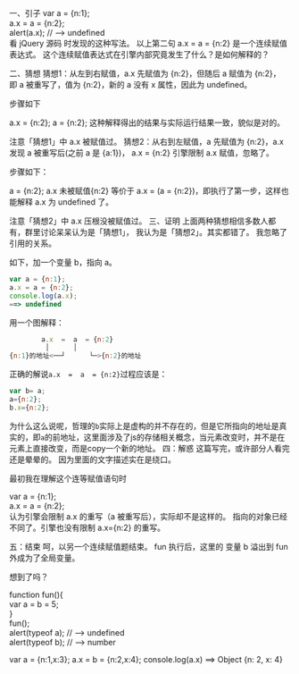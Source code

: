 一、引子
var a = {n:1};  
a.x = a = {n:2};  
alert(a.x); // --> undefined  
看 jQuery 源码 时发现的这种写法。 以上第二句 a.x = a = {n:2} 是一个连续赋值表达式。 这个连续赋值表达式在引擎内部究竟发生了什么？是如何解释的？

二、猜想
猜想1：从左到右赋值，a.x 先赋值为 {n:2}，但随后 a 赋值为 {n:2}， 即 a 被重写了，值为 {n:2}，新的 a 没有 x 属性，因此为 undefined。

步骤如下

a.x = {n:2};
a = {n:2};
这种解释得出的结果与实际运行结果一致，貌似是对的。

注意「猜想1」中 a.x 被赋值过。
猜想2：从右到左赋值，a 先赋值为 {n:2}，a.x 发现 a 被重写后(之前 a 是 {a:1})， a.x = {n:2} 引擎限制 a.x 赋值，忽略了。

步骤如下：

a = {n:2};
a.x 未被赋值{n:2}
等价于 a.x = (a = {n:2})，即执行了第一步，这样也能解释 a.x 为 undefined 了。

注意「猜想2」中 a.x 压根没被赋值过。
三、证明
上面两种猜想相信多数人都有，群里讨论呆呆认为是「猜想1」， 我认为是「猜想2」。其实都错了。 我忽略了引用的关系。

如下，加一个变量 b，指向 a。

```js
var a = {n:1};
a.x = a = {n:2};
console.log(a.x);
==> undefined
```

用一个图解释：

```js
	    a.x  =  a  = {n:2}
	     │      │
{n:1}的地址<──┘      └─>{n:2}的地址
```
正确的解说`a.x  =  a  = {n:2}`过程应该是：

```js
var b= a;
a={n:2};
b.x={n:2};
```
为什么这么说呢，哲理的`b`实际上是虚构的并不存在的，但是它所指向的地址是真实的，即`a`的前地址，这里面涉及了js的存储相关概念，当元素改变时，并不是在元素上直接改变，而是copy一个新的地址。
四：解惑
这篇写完，或许部分人看完还是晕晕的。 因为里面的文字描述实在是绕口。

最初我在理解这个连等赋值语句时

var a = {n:1};  
a.x = a = {n:2};  
认为引擎会限制 a.x 的重写（a 被重写后），实际却不是这样的。 指向的对象已经不同了。引擎也没有限制 a.x={n:2} 的重写。

五：结束
呵，以另一个连续赋值题结束。 fun 执行后，这里的 变量 b 溢出到 fun 外成为了全局变量。

想到了吗？

function fun(){  
	var a = b = 5;  
}  
fun();  
alert(typeof a); // --> undefined  
alert(typeof b); // --> number  




var a = {n:1,x:3};
a.x = b = {n:2,x:4}; 
console.log(a.x)
==> Object {n: 2, x: 4}
